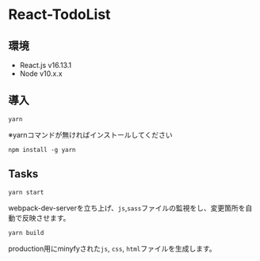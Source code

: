 # React-TodoList

## 環境
- React.js v16.13.1
- Node v10.x.x

## 導入
```
yarn
```

※yarnコマンドが無ければインストールしてください
```
npm install -g yarn
```

## Tasks
```
yarn start
```
webpack-dev-serverを立ち上げ、`js`,`sass`ファイルの監視をし、変更箇所を自動で反映させます。

```
yarn build
```
production用にminyfyされた`js`, `css`, `html`ファイルを生成します。

